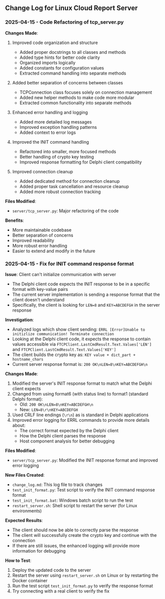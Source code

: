 ## Change Log for Linux Cloud Report Server

### 2025-04-15 - Code Refactoring of tcp_server.py

**Changes Made**:
1. Improved code organization and structure
   - Added proper docstrings to all classes and methods
   - Added type hints for better code clarity
   - Organized imports logically
   - Added constants for configuration values
   - Extracted command handling into separate methods

2. Added better separation of concerns between classes
   - TCPConnection class focuses solely on connection management
   - Added new helper methods to make code more modular
   - Extracted common functionality into separate methods

3. Enhanced error handling and logging
   - Added more detailed log messages
   - Improved exception handling patterns
   - Added context to error logs

4. Improved the INIT command handling
   - Refactored into smaller, more focused methods
   - Better handling of crypto key testing
   - Improved response formatting for Delphi client compatibility

5. Improved connection cleanup
   - Added dedicated method for connection cleanup
   - Added proper task cancellation and resource cleanup
   - Added more robust connection tracking

**Files Modified**:
- `server/tcp_server.py`: Major refactoring of the code

**Benefits**:
- More maintainable codebase
- Better separation of concerns
- Improved readability
- More robust error handling
- Easier to extend and modify in the future

### 2025-04-15 - Fix for INIT command response format

**Issue**: Client can't initialize communication with server
- The Delphi client code expects the INIT response to be in a specific format with key-value pairs
- The current server implementation is sending a response format that the client doesn't understand
- Specifically, the client is looking for `LEN=8` and `KEY=ABCDEFGH` in the server response

**Investigation**:
- Analyzed logs which show client sending: `ERRL [Error]Unable to initizlize communication! Terminate connection`
- Looking at the Delphi client code, it expects the response to contain values accessible via `FTCPClient.LastCmdResult.Text.Values['LEN']` and `FTCPClient.LastCmdResult.Text.Values['KEY']`
- The client builds the crypto key as: `KEY value + dict_part + hostname_chars`
- Current server response format is: `200 OK\nLEN=8\nKEY=ABCDEFGH\n`

**Changes Made**:
1. Modified the server's INIT response format to match what the Delphi client expects
2. Changed from using format6 (with status line) to format1 (standard Delphi format):
   - Old: `200 OK\nLEN=8\nKEY=ABCDEFGH\n`
   - New: `LEN=8\r\nKEY=ABCDEFGH`
3. Used CRLF line endings (`\r\n`) as is standard in Delphi applications
4. Improved error logging for ERRL commands to provide more details about:
   - The correct format expected by the Delphi client
   - How the Delphi client parses the response
   - Host component analysis for better debugging

**Files Modified**:
- `server/tcp_server.py`: Modified the INIT response format and improved error logging

**New Files Created**:
- `change_log.md`: This log file to track changes
- `test_init_format.py`: Test script to verify the INIT command response format
- `test_init_format.bat`: Windows batch script to run the test
- `restart_server.sh`: Shell script to restart the server (for Linux environments)

**Expected Results**:
- The client should now be able to correctly parse the response
- The client will successfully create the crypto key and continue with the connection
- If there are still issues, the enhanced logging will provide more information for debugging

**How to Test**:
1. Deploy the updated code to the server
2. Restart the server using `restart_server.sh` on Linux or by restarting the Docker container
3. Run the test script `test_init_format.py` to verify the response format
4. Try connecting with a real client to verify the fix 